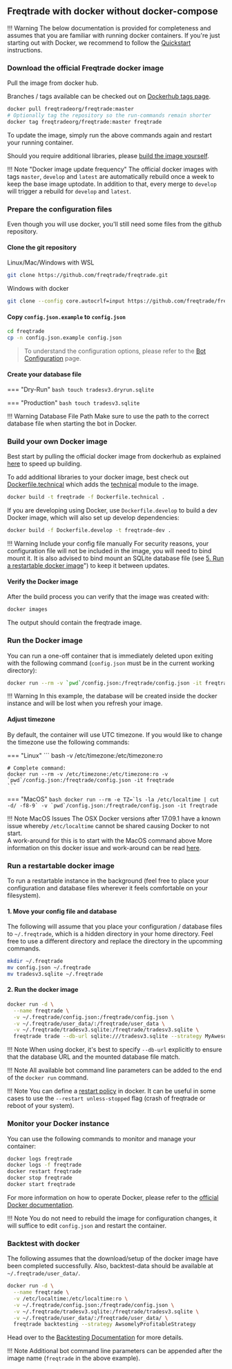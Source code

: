 ## Freqtrade with docker without docker-compose

!!! Warning
    The below documentation is provided for completeness and assumes that you are familiar with running docker containers. If you're just starting out with Docker, we recommend to follow the [Quickstart](docker.md) instructions.

### Download the official Freqtrade docker image

Pull the image from docker hub.

Branches / tags available can be checked out on [Dockerhub tags page](https://hub.docker.com/r/freqtradeorg/freqtrade/tags/).

```bash
docker pull freqtradeorg/freqtrade:master
# Optionally tag the repository so the run-commands remain shorter
docker tag freqtradeorg/freqtrade:master freqtrade
```

To update the image, simply run the above commands again and restart your running container.

Should you require additional libraries, please [build the image yourself](#build-your-own-docker-image).

!!! Note "Docker image update frequency"
    The official docker images with tags `master`, `develop` and `latest` are automatically rebuild once a week to keep the base image uptodate.
    In addition to that, every merge to `develop` will trigger a rebuild for `develop` and `latest`.

### Prepare the configuration files

Even though you will use docker, you'll still need some files from the github repository.

#### Clone the git repository

Linux/Mac/Windows with WSL

```bash
git clone https://github.com/freqtrade/freqtrade.git
```

Windows with docker

```bash
git clone --config core.autocrlf=input https://github.com/freqtrade/freqtrade.git
```

#### Copy `config.json.example` to `config.json`

```bash
cd freqtrade
cp -n config.json.example config.json
```

> To understand the configuration options, please refer to the [Bot Configuration](configuration.md) page.

#### Create your database file

=== "Dry-Run"
    ``` bash
    touch tradesv3.dryrun.sqlite
    ```

=== "Production"
    ``` bash
    touch tradesv3.sqlite
    ```


!!! Warning Database File Path
    Make sure to use the path to the correct database file when starting the bot in Docker.

### Build your own Docker image

Best start by pulling the official docker image from dockerhub as explained [here](#download-the-official-docker-image) to speed up building.

To add additional libraries to your docker image, best check out [Dockerfile.technical](https://github.com/freqtrade/freqtrade/blob/develop/Dockerfile.technical) which adds the [technical](https://github.com/freqtrade/technical) module to the image.

```bash
docker build -t freqtrade -f Dockerfile.technical .
```

If you are developing using Docker, use `Dockerfile.develop` to build a dev Docker image, which will also set up develop dependencies:

```bash
docker build -f Dockerfile.develop -t freqtrade-dev .
```

!!! Warning Include your config file manually
    For security reasons, your configuration file will not be included in the image, you will need to bind mount it. It is also advised to bind mount an SQLite database file (see [5. Run a restartable docker image](#run-a-restartable-docker-image)") to keep it between  updates.

#### Verify the Docker image

After the build process you can verify that the image was created with:

```bash
docker images
```

The output should contain the freqtrade image.

### Run the Docker image

You can run a one-off container that is immediately deleted upon exiting with the following command (`config.json` must be in the current working directory):

```bash
docker run --rm -v `pwd`/config.json:/freqtrade/config.json -it freqtrade
```

!!! Warning
    In this example, the database will be created inside the docker instance and will be lost when you refresh your image.

#### Adjust timezone

By default, the container will use UTC timezone.
If you would like to change the timezone use the following commands:

=== "Linux"
    ``` bash
    -v /etc/timezone:/etc/timezone:ro

    # Complete command:
    docker run --rm -v /etc/timezone:/etc/timezone:ro -v `pwd`/config.json:/freqtrade/config.json -it freqtrade
    ```

=== "MacOS"
    ```bash
    docker run --rm -e TZ=`ls -la /etc/localtime | cut -d/ -f8-9` -v `pwd`/config.json:/freqtrade/config.json -it freqtrade
    ```

!!! Note MacOS Issues
    The OSX Docker versions after 17.09.1 have a known issue whereby `/etc/localtime` cannot be shared causing Docker to not start.<br>
    A work-around for this is to start with the MacOS command above
    More information on this docker issue and work-around can be read [here](https://github.com/docker/for-mac/issues/2396).

### Run a restartable docker image

To run a restartable instance in the background (feel free to place your configuration and database files wherever it feels comfortable on your filesystem).

#### 1. Move your config file and database

The following will assume that you place your configuration / database files to `~/.freqtrade`, which is a hidden directory in your home directory. Feel free to use a different directory and replace the directory in the upcomming commands.

```bash
mkdir ~/.freqtrade
mv config.json ~/.freqtrade
mv tradesv3.sqlite ~/.freqtrade
```

#### 2. Run the docker image

```bash
docker run -d \
  --name freqtrade \
  -v ~/.freqtrade/config.json:/freqtrade/config.json \
  -v ~/.freqtrade/user_data/:/freqtrade/user_data \
  -v ~/.freqtrade/tradesv3.sqlite:/freqtrade/tradesv3.sqlite \
  freqtrade trade --db-url sqlite:///tradesv3.sqlite --strategy MyAwesomeStrategy
```

!!! Note
    When using docker, it's best to specify `--db-url` explicitly to ensure that the database URL and the mounted database file match.

!!! Note
    All available bot command line parameters can be added to the end of the `docker run` command.

!!! Note
    You can define a [restart policy](https://docs.docker.com/config/containers/start-containers-automatically/) in docker. It can be useful in some cases to use the `--restart unless-stopped` flag (crash of freqtrade or reboot of your system).

### Monitor your Docker instance

You can use the following commands to monitor and manage your container:

```bash
docker logs freqtrade
docker logs -f freqtrade
docker restart freqtrade
docker stop freqtrade
docker start freqtrade
```

For more information on how to operate Docker, please refer to the [official Docker documentation](https://docs.docker.com/).

!!! Note
    You do not need to rebuild the image for configuration changes, it will suffice to edit `config.json` and restart the container.

### Backtest with docker

The following assumes that the download/setup of the docker image have been completed successfully.
Also, backtest-data should be available at `~/.freqtrade/user_data/`.

```bash
docker run -d \
  --name freqtrade \
  -v /etc/localtime:/etc/localtime:ro \
  -v ~/.freqtrade/config.json:/freqtrade/config.json \
  -v ~/.freqtrade/tradesv3.sqlite:/freqtrade/tradesv3.sqlite \
  -v ~/.freqtrade/user_data/:/freqtrade/user_data/ \
  freqtrade backtesting --strategy AwsomelyProfitableStrategy
```

Head over to the [Backtesting Documentation](backtesting.md) for more details.

!!! Note
    Additional bot command line parameters can be appended after the image name (`freqtrade` in the above example).
